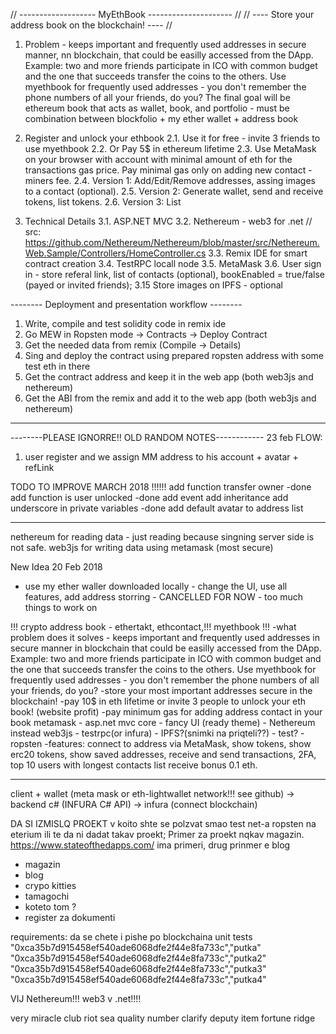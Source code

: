 // -------------------   MyEthBook  --------------------- //
// ---- Store your address book on the blockchain!  ---- //

1. Problem - keeps important and frequently used addresses in secure manner, nn blockchain, that could be easilly accessed from the DApp. Example: two and more friends participate in ICO with common budget and the one that succeeds transfer the coins to the others. Use myethbook for frequently used addresses - you don't remember the phone numbers of all your friends, do you? The final goal will be ethereum book that acts as wallet, book, and portfolio - must be combination between blockfolio + my ether wallet + address book

2. Register and unlock your ethbook
2.1. Use it for free - invite 3 friends to use myethbook
2.2. Or Pay 5$ in ethereum lifetime
2.3. Use MetaMask on your browser with account with minimal amount of eth for the transactions gas price. Pay minimal gas only on adding new contact - miners fee.
2.4. Version 1: Add/Edit/Remove addresses, assing images to a contact (optional).
2.5. Version 2: Generate wallet, send and receive tokens, list tokens.
2.6. Version 3: List

3. Technical Details
3.1. ASP.NET MVC
3.2. Nethereum - web3 for .net // src: https://github.com/Nethereum/Nethereum/blob/master/src/Nethereum.Web.Sample/Controllers/HomeController.cs
3.3. Remix IDE for smart contract creation
3.4. TestRPC locall node
3.5. MetaMask
3.6. User sign in - store referal link, list of contacts (optional), bookEnabled = true/false (payed or invited friends);
3.15 Store images on IPFS - optional


-------- Deployment and presentation workflow --------
1. Write, compile and test solidity code in remix ide
2. Go MEW in Ropsten mode -> Contracts -> Deploy Contract
3. Get the needed data from remix (Compile -> Details)
4. Sing and deploy the contract using prepared ropsten address with some test eth in there 
5. Get the contract address and keep it in the web app (both web3js and nethereum)
6. Get the ABI from the remix and add it to the web app (both web3js and nethereum)
-----------------

--------PLEASE IGNORRE!! OLD RANDOM NOTES------------
23 feb FLOW:
1. user register and we assign MM address to his account + avatar + refLink

TODO TO IMPROVE MARCH 2018 !!!!!!
add function transfer owner -done
add function is user unlocked -done
add event
add inheritance
add underscore in private variables -done
add default avatar to address list


---



nethereum for reading data - just reading because singning server side is not safe.
web3js for writing data using metamask (most secure)

New Idea 20 Feb 2018
 - use my ether waller downloaded locally - change the UI, use all features, add address storring - CANCELLED FOR NOW - too much things to work on


!!! crypto address book - ethertakt, ethcontact,!!! myethbook !!!
-what problem does it solves - keeps important and frequently used addresses in secure manner in blockchain that could be easilly accessed from the DApp. Example: two and more friends participate in ICO with common budget and the one that succeeds transfer the coins to the others. Use myethbook for frequently used addresses - you don't remember the phone numbers of all your friends, do you?
-store your most important addresses secure in the blockchain!
-pay 10$ in eth lifetime or invite 3 people to unlock your eth book! (website profit)
-pay minimum gas for adding address contact in your book
metamask - asp.net mvc core - fancy UI (ready theme) - Nethereum instead web3js - testrpc(or infura) - IPFS?(snimki na priqteli??) - test? - ropsten
-features: connect to address via MetaMask, show tokens, show erc20 tokens, show saved addresses, receive and send transactions, 2FA, top 10 users with longest contacts list receive bonus 0.1 eth.

-------------
client + wallet (meta mask or eth-lightwallet network!!! see github) -> backend c# (INFURA C# API) -> infura (connect blockchain)


DA SI IZMISLQ PROEKT v koito shte se polzvat smao test net-a ropsten na eterium
ili te da ni dadat takav proekt; Primer za proekt nqkav magazin. https://www.stateofthedapps.com/ ima primeri, drug prinmer e blog
- magazin
- blog
- crypo kitties
- tamagochi
- koteto tom ?
- register za dokumenti 

requirements:
da se chete i pishe po blockchaina
unit tests
"0xca35b7d915458ef540ade6068dfe2f44e8fa733c","putka"
"0xca35b7d915458ef540ade6068dfe2f44e8fa733c","putka2"
"0xca35b7d915458ef540ade6068dfe2f44e8fa733c","putka3"
"0xca35b7d915458ef540ade6068dfe2f44e8fa733c","putka4"


VIJ Nethereum!!! web3 v .net!!!!

very miracle club riot sea quality number clarify deputy item fortune ridge